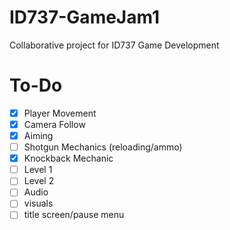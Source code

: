 # ID737-GameJam1
Collaborative project for ID737 Game Development
# To-Do
- [x] Player Movement
- [x] Camera Follow
- [x] Aiming
- [ ] Shotgun Mechanics (reloading/ammo)
- [x] Knockback Mechanic
- [ ] Level 1
- [ ] Level 2
- [ ] Audio
- [ ] visuals
- [ ] title screen/pause menu
